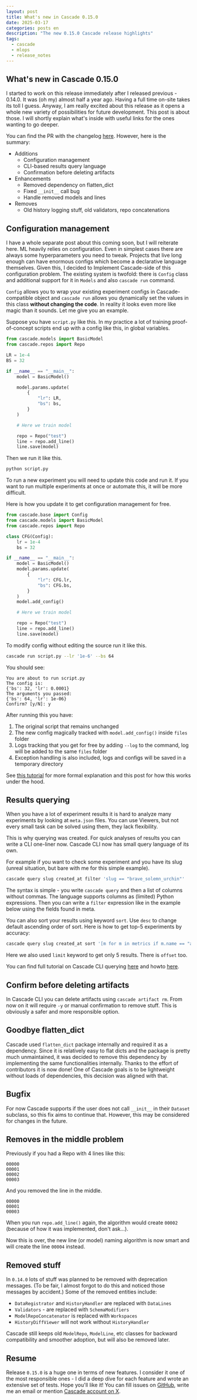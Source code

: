 ```yaml
---
layout: post
title: What's new in Cascade 0.15.0
date: 2025-03-17
categories: posts en
description: "The new 0.15.0 Cascade release highlights"
tags:
  - cascade
  - mlops
  - release_notes
---
```


## What's new in Cascade 0.15.0

I started to work on this release immediately after I released previous - 0.14.0. It was (oh my) almost half a year ago. Having a full time on-site takes its toll I guess. Anyway, I am really excited about this release as it opens a whole new variety of possibilities for future development. This post is about those. I will shortly explain what's inside with useful links for the ones wanting to go deeper.

You can find the PR with the changelog [here](https://github.com/Oxid15/cascade/pull/271). However, here is the summary:

- Additions
	- Configuration management
	- CLI-based results query language
	- Confirmation before deleting artifacts
- Enhancements
	- Removed dependency on flatten_dict
	- Fixed `__init__` call bug
	- Handle removed models and lines
- Removes
	- Old history logging stuff, old validators, repo concatenations

## Configuration management

I have a whole separate post about this coming soon, but I will reiterate here.
ML heavily relies on configuration. Even in simplest cases there are always some hyperparameters you need to tweak. Projects that live long enough can have enormous configs which become a declarative language themselves.
Given this, I decided to Implement Cascade-side of this configuration problem. The existing system is twofold: there is `Config` class and additional support for it in `Models` and also `cascade run` command.

`Config` allows you to wrap your existing experiment configs in Cascade-compatible object and `cascade run` allows you dynamically set the values in this class **without changing the code**.
In reality it looks even more like magic than it sounds. Let me give you an example.

Suppose you have `script.py` like this. In my practice a lot of training proof-of-concept scripts end up with a config like this, in global variables.

```python
from cascade.models import BasicModel
from cascade.repos import Repo

LR = 1e-4
BS = 32

if __name__ == "__main__":
    model = BasicModel()

    model.params.update(
        {
            "lr": LR,
            "bs": bs,
        }
    )

    # Here we train model

    repo = Repo("test")
    line = repo.add_line()
    line.save(model)
```

Then we run it like this.

```bash
python script.py
```

To run a new experiment you will need to update this code and run it. If you want to run multiple experiments at once or automate this, it will be more difficult.

Here is how you update it to get configuration management for free.

```python
from cascade.base import Config
from cascade.models import BasicModel
from cascade.repos import Repo

class CFG(Config):
	lr = 1e-4
	bs = 32

if __name__ == "__main__":
	model = BasicModel()
	model.params.update(
		{
			"lr": CFG.lr,
			"bs": CFG.bs,
		}
	)
	model.add_config()

	# Here we train model

	repo = Repo("test")
	line = repo.add_line()
	line.save(model)
```

To modify config without editing the source run it like this.

```bash
cascade run script.py --lr '1e-6' --bs 64
```

You should see:

```text
You are about to run script.py
The config is:
{'bs': 32, 'lr': 0.0001}
The arguments you passed:
{'bs': 64, 'lr': 1e-06}
Confirm? [y/N]: y
```

After running this you have:

1. The original script that remains unchanged
2. The new config magically tracked with `model.add_config()` inside `files` folder
3. Logs tracking that you get for free by adding `--log` to the command, log will be added to the same `files` folder
4. Exception handling is also included, logs and configs will be saved in a temporary directory

See [this tutorial](https://oxid15.github.io/cascade/en/v0.15.0/tutorials/advanced_experiment_management.html) for more formal explanation and this post for how this works under the hood.

## Results querying

When you have a lot of experiment results it is hard to analyze many experiments by looking at `meta.json` files. You can use Viewers, but not every small task can be solved using them, they lack flexibility.

This is why querying was created. For quick analyses of results you can write a CLI one-liner now. Cascade CLI now has small query language of its own.

For example if you want to check some experiment and you have its slug (unreal situation, but bare with me for this simple example).

```bash
cascade query slug created_at filter 'slug == "brave_solemn_urchin"'
```

The syntax is simple - you write `cascade query` and then a list of columns without commas. The language supports columns as (limited) Python expressions. Then you can write a `filter` expression like in the example below using the fields found in meta.

You can also sort your results using keyword `sort`. Use `desc` to change default ascending order of sort.
Here is how to get top-5 experiments by accuracy:

```bash
cascade query slug created_at sort '[m for m in metrics if m.name == "acc"][0].value' limit 5
```

Here we also used `limit` keyword to get only 5 results. There is `offset` too.

You can find full tutorial on Cascade CLI querying [here](https://oxid15.github.io/cascade/en/v0.15.0/tutorials/results_querying.html) and howto [here](https://oxid15.github.io/cascade/en/v0.15.0/howtos/queries.html).

## Confirm before deleting artifacts

In Cascade CLI you can delete artifacts using `cascade artifact rm`. From now on it will require `-y` or manual confirmation to remove stuff. This is obviously a safer and more responsible option.

## Goodbye flatten_dict

Cascade used `flatten_dict` package internally and required it as a dependency. Since it is relatively easy to flat dicts and the package is pretty much unmaintained, it was decided to remove this dependency by implementing the same functionalities internally.
Thanks to the effort of contributors it is now done!
One of Cascade goals is to be lightweight without loads of dependencies, this decision was aligned with that.

## Bugfix

For now Cascade supports if the user does not call `__init__` in their `Dataset` subclass, so this fix aims to continue that. However, this may be considered for changes in the future.

## Removes in the middle problem

Previously if you had a Repo with 4 lines like this:

```text
00000
00001
00002
00003
```

And you removed the line in the middle.

```text
00000
00001
00003
```

When you run `repo.add_line()` again, the algorithm would create `00002` (because of how it was implemented, don't ask...).

Now this is over, the new line (or model) naming algorithm is now smart and will create the line `00004` instead.

## Removed stuff

In `0.14.0` lots of stuff was planned to be removed with deprecation messages. (To be fair, I almost forgot to do this and noticed those messages by accident.)
Some of the removed entities include:

- `DataRegistrator` and `HistoryHandler` are replaced with `DataLines`
- `Validators` - are replaced with `SchemaModifiers`
- `ModelRepoConcatenator` is replaced with `Workspaces`
- `HistoryDiffViewer` will not work without `HistoryHandler`

Cascade still keeps old `ModelRepo`, `ModelLine`, etc classes for backward compatibility and smoother adoption, but will also be removed later.

## Resume

Release `0.15.0` is a huge one in terms of new features. I consider it one of the most responsible ones - I did a deep dive for each feature and wrote an extensive set of tests. Hope you'll like it! You can fill issues on [GitHub](https://github.com/Oxid15/cascade), write me an email or mention [Cascade account on X](https://x.com/cascade_mlops).

